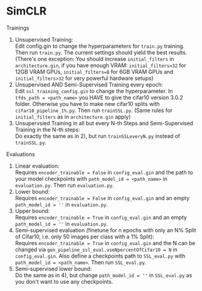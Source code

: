 # SimCLR
Trainings

  1. Unsupervised Training:  
Edit config.gin to change the hyperparameters for ```train.py``` training. Then run ```train.py```. The current settings should yield the best results. (There's one exception: You should increase ```initial_filters``` in ```architecture.gin```, if you have enough VRAM: ```initial_filters=32``` for 12GB VRAM GPUs, ```initial_filters=8``` for 6GB VRAM GPUs and ```initial_filters>32``` for very powerful hardware setups)
  2. Unsupervised AND Semi-Supervised Training every epoch:  
Edit ```ssl_training_config.gin``` to change the hyperparameter. In ```tfds_path = <path_name>``` you HAVE to give the cifar10 version 3.0.2 folder. Otherwise you have to make new cifar10 splits with ```cifar10_pipeline_1%.py```. Then run ```trainSSL.py```. (Same rules for ```initial_filters``` as in ```architecture.gin``` apply)
  3. Unsupervsied Training in all but every N-th Steps and Semi-Supervised Training in the N-th steps:  
Do exactly the same as in 2), but run ```trainSSLeveryN.py``` instead of ```trainSSL.py```.
  
Evaluations

  1. Linear evaluation:  
Requires ```encoder_trainable = False``` in ```config_eval.gin``` and the path to your model checkpoints with ```path_model_id = <path_name>``` in ```evaluation.py```. Then run ```evaluation.py```.
  2. Lower bound:  
Requires ```encoder_trainable = False``` in ```config_eval.gin``` and an empty ```path_model_id = ''``` in ```evaluation.py```.
  3. Upper bound:  
Requires ```encoder_trainable = True``` in ```config_eval.gin``` and an empty ```path_model_id = ''``` in ```evaluation.py```.
  4. Semi-supervised evaluation (finetune for n epochs with only an N% Split of Cifar10, i.e. only 50 images per class with a 1% Split):  
Requires ```encoder_trainable = True``` in ```config_eval.gin``` and the N can be changed via ```gen_pipeline_ssl_eval.useNpercentOfCifar10 = N``` in ```config_eval.gin```. Also define a checkpoints path to ```SSL_eval.py``` with ```path_model_id = <path_name>```. Then run ```SSL_eval.py```.
  5. Semi-supervised lower bound:  
Do the same as in 4), but change ```path_model_id = ''``` in ```SSL_eval.py``` as you don't want to use any checkpoints.
